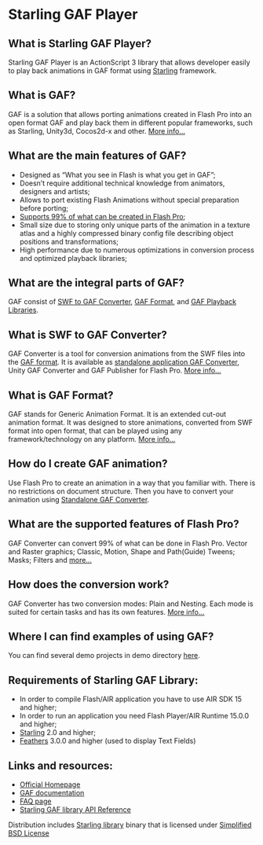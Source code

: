 Starling GAF Player
=================

What is Starling GAF Player?
-----------------

Starling GAF Player is an ActionScript 3 library that allows developer easily to play back animations in GAF format using [Starling][1] framework.


What is GAF?
-----------------

GAF is a solution that allows porting animations created in Flash Pro into an open format GAF and play back them in different popular frameworks, such as Starling, Unity3d, Cocos2d-x and other. [More info...][2]

What are the main features of GAF?
-----------------
* Designed as “What you see in Flash is what you get in GAF”;
* Doesn’t require additional technical knowledge from animators, designers and artists;
* Allows to port existing Flash Animations without special preparation before porting;
* [Supports 99% of what can be created in Flash Pro][6];
* Small size due to storing only unique parts of the animation in a texture atlas and a highly compressed binary config file describing object positions and transformations;
* High performance due to numerous optimizations in conversion process and optimized playback libraries;

What are the integral parts of GAF?
-----------------

GAF consist of [SWF to GAF Converter][3], [GAF Format][4], and [GAF Playback Libraries][5].

What is SWF to GAF Converter?
-----------------

GAF Converter is a tool for conversion animations from the SWF files into the [GAF format][4]. It is available as [standalone application GAF Converter][7], Unity GAF Converter and GAF Publisher for Flash Pro. [More info…][3]

What is GAF Format?
-----------------

GAF stands for Generic Animation Format. It is an extended cut-out animation format. It was designed to store animations, converted from SWF format into open format, that can be played using any framework/technology on any platform. [More info…][4]

How do I create GAF animation?
-----------------

Use Flash Pro to create an animation in a way that you familiar with. There is no restrictions on document structure. Then you have to convert your animation using [Standalone GAF Converter][7].

What are the supported features of Flash Pro?
-----------------

GAF Converter can convert 99% of what can be done in Flash Pro. Vector and Raster graphics; Classic, Motion, Shape and Path(Guide) Tweens; Masks; Filters and [more…][6]

How does the conversion work?
-----------------

GAF Converter has two conversion modes: Plain and Nesting. Each mode is suited for certain tasks and has its own features. [More info…][8]

Where I can find examples of using GAF?
-----------------

You can find several demo projects in demo directory [here][9].

Requirements of Starling GAF Library:
-----------------

* In order to compile Flash/AIR application you have to use AIR SDK 15 and higher;
* In order to run an application you need Flash Player/AIR Runtime 15.0.0 and higher;
* [Starling][14] 2.0 and higher;
* [Feathers][15] 3.0.0 and higher (used to display Text Fields)

Links and resources:
-----------------

* [Official Homepage][10]
* [GAF documentation][13]
* [FAQ page][11]
* [Starling GAF library API Reference][12]

Distribution includes [Starling library][4] binary that is licensed under [Simplified BSD License][5]

[1]: http://www.starling-framework.org
[2]: http://gafmedia.com/documentation/what-is-gaf
[3]: http://gafmedia.com/documentation/what-is-gaf-converter
[4]: http://gafmedia.com/documentation/what-is-gaf-format
[5]: http://gafmedia.com/documentation/what-is-gaf-playback-library
[6]: http://gafmedia.com/documentation/supported-features-of-the-flash-pro
[7]: http://gafmedia.com/documentation/standalone/overview
[8]: http://gafmedia.com/documentation/how-does-the-conversion-work
[9]: https://github.com/CatalystApps/StarlingGAFPlayer/tree/master/demo
[10]: http://gafmedia.com
[11]: http://gafmedia.com/faq
[12]: http://gafmedia.com/docs/starling/trunk/index.html
[13]: http://gafmedia.com/documentation
[14]: https://github.com/Gamua/Starling-Framework
[15]: https://github.com/joshtynjala/feathers

